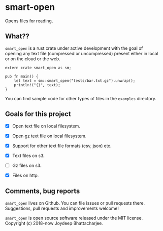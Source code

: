 # smart-open
Opens files for reading.


## What??
`smart_open` is a rust crate under active development with the goal of opening any text file (compressed or uncompressed) present either in local or on the cloud or the web.

    extern crate smart_open as sm;
    
    pub fn main() {
        let text = sm::smart_open("tests/bar.txt.gz").unwrap();
        println!("{}", text);
    }

You can find sample code for other types of files in the `examples` directory.


## Goals for this project

- [x] Open text file on local filesystem.
- [x] Open gz text file on local filesystem.
- [x] Support for other text file formats (csv, json) etc.
- [x] Text files on s3.
- [ ] Gz files on s3.
- [x] Files on http.


## Comments, bug reports
`smart_open` lives on Github. You can file issues or pull requests there. Suggestions, pull requests and improvements welcome!

`smart_open` is open source software released under the MIT license. Copyright (c) 2018-now Joydeep Bhattacharjee.
